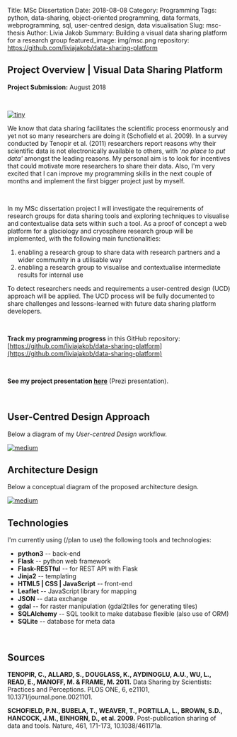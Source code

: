 Title: MSc Dissertation
Date: 2018-08-08
Category: Programming
Tags: python, data-sharing, object-oriented programming, data formats, webprogramming, sql, user-centred design, data visualisation
Slug: msc-thesis
Author: Livia Jakob
Summary: Building a visual data sharing platform for a research group
featured_image: img/msc.png
repository: https://github.com/liviajakob/data-sharing-platform

## **Project Overview |** Visual Data Sharing Platform

**Project Submission:** August 2018

&nbsp;

[![tiny]({filename}/img/msc0.png)]({filename}/img/msc0.png)

We know that data sharing facilitates the scientific process enormously and yet not so many researchers are doing it (Schofield et al. 2009). In a survey conducted by Tenopir et al. (2011) researchers report reasons why their scientific data is not electronically available to others, with *'no place to put data'* amongst the leading reasons. My personal aim is to look for incentives that could motivate more researchers to share their data. Also, I'm very excited that I can improve my programming skills in the next couple of months and implement the first bigger project just by myself.

&nbsp;

In my MSc dissertation project I will investigate the requirements of research groups for data sharing tools and exploring techniques to visualise and contextualise data sets within such a tool. As a proof of concept a web platform for a glaciology and cryosphere research group will be implemented, with the following main functionalities:

1. enabling a research group to share data with research partners and a wider community in a utilisable way
2. enabling a research group to visualise and contextualise intermediate results for internal use

To detect researchers needs and requirements a user-centred design (UCD) approach will be applied. The UCD process will be fully documented to share challenges and lessons-learned with future data sharing platform developers.

&nbsp;

**Track my programming progress** in this GitHub repository: [https://github.com/liviajakob/data-sharing-platform](https://github.com/liviajakob/data-sharing-platform)

&nbsp;

**See my project presentation [here](https://prezi.com/view/IMPHjiggeRBnQjlWeSik/)** (Prezi presentation).

&nbsp;

## User-Centred Design Approach

Below a diagram of my *User-centred Design* workflow.

[![medium]({filename}/img/ucd.png)]({filename}/img/ucd.png)


## Architecture Design

Below a conceptual diagram of the proposed architecture design.

[![medium]({filename}/img/msc1.png)]({filename}/img/msc1.png)


## Technologies

I'm currently using (/plan to use) the following tools and technologies:

- **python3** -- back-end
- **Flask** -- python web framework
- **Flask-RESTful** -- for REST API with Flask
- **Jinja2** -- templating
- **HTML5 | CSS | JavaScript** -- front-end
- **Leaflet** -- JavaScript library for mapping
- **JSON** -- data exchange
- **gdal** -- for raster manipulation (gdal2tiles for generating tiles)
- **SQLAlchemy** -- SQL toolkit to make database flexible (also use of ORM)
- **SQLite** -- database for meta data


&nbsp;

## Sources

**TENOPIR, C., ALLARD, S., DOUGLASS, K., AYDINOGLU, A.U., WU, L., READ, E., MANOFF, M. & FRAME, M. 2011.** Data Sharing by Scientists: Practices and Perceptions. PLOS ONE, 6, e21101, 10.1371/journal.pone.0021101.

**SCHOFIELD, P.N., BUBELA, T., WEAVER, T., PORTILLA, L., BROWN, S.D., HANCOCK, J.M., EINHORN, D., et al. 2009.** Post-publication sharing of data and tools. Nature, 461, 171-173, 10.1038/461171a.